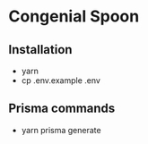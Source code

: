 # Congenial Spoon

## Installation

- yarn
- cp .env.example .env

## Prisma commands

- yarn prisma generate
